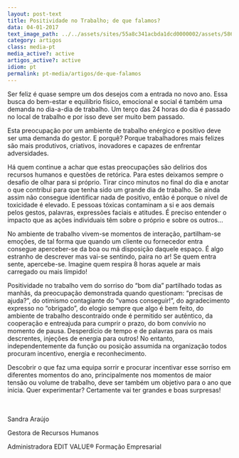 ```yaml
---
layout: post-text
title: Positividade no Trabalho; de que falamos?
data: 04-01-2017
text_image_path: ../../assets/sites/55a8c341acbda1dcd0000002/assets/586cc430acbda16373027229/_11.jpg
category: artigos
class: media-pt
media_active?: active
artigos_active?: active
idiom: pt
permalink: pt-media/artigos/de-que-falamos
---
```


Ser feliz é quase sempre um dos desejos com a entrada no novo ano. Essa busca do bem-estar e equilíbrio físico, emocional e social é também uma demanda no dia-a-dia de trabalho. Um terço das 24 horas do dia é passado no local de trabalho e por isso deve ser muito bem passado.

Esta preocupação por um ambiente de trabalho enérgico e positivo deve ser uma demanda do gestor. E porquê? Porque trabalhadores mais felizes são mais produtivos, criativos, inovadores e capazes de enfrentar adversidades.

Há quem continue a achar que estas preocupações são delírios dos recursos humanos e questões de retórica. Para estes deixamos sempre o desafio de olhar para si próprio. Tirar cinco minutos no final do dia e anotar o que contribui para que tenha sido um grande dia de trabalho. Se ainda assim não consegue identificar nada de positivo, então é porque o nível de toxicidade é elevado. E pessoas tóxicas contaminam a si e aos demais pelos gestos, palavras, expressões faciais e atitudes. É preciso entender o impacto que as ações individuais têm sobre o próprio e sobre os outros…

No ambiente de trabalho vivem-se momentos de interação, partilham-se emoções, de tal forma que quando um cliente ou fornecedor entra consegue aperceber-se da boa ou má disposição daquele espaço. É algo estranho de descrever mas vai-se sentindo, paira no ar! Se quem entra sente, apercebe-se. Imagine quem respira 8 horas aquele ar mais carregado ou mais límpido!

Positividade no trabalho vem do sorriso do “bom dia” partilhado todas as manhãs, da preocupação demonstrada quando questionam: “precisas de ajuda?”, do otimismo contagiante do “vamos conseguir!”, do agradecimento expresso no “obrigado”, do elogio sempre que algo é bem feito, do ambiente de trabalho descontraído onde é permitido ser autêntico, da cooperação e entreajuda para cumprir o prazo, do bom convívio no momento de pausa. Desperdício de tempo e de palavras para os mais descrentes, injeções de energia para outros! No entanto, independentemente da função ou posição assumida na organização todos procuram incentivo, energia e reconhecimento.

Descobrir o que faz uma equipa sorrir e procurar incentivar esse sorriso em diferentes momentos do ano, principalmente nos momentos de maior tensão ou volume de trabalho, deve ser também um objetivo para o ano que inicia. Quer experimentar? Certamente vai ter grandes e boas surpresas!<br><br><br>

Sandra Araújo

Gestora de Recursos Humanos

Administradora EDIT VALUE® Formação Empresarial